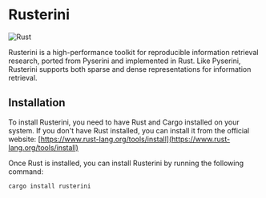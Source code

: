 # Rusterini
![Rust](https://github.com/toml-lang/toml/workflows/Rust/badge.svg)

Rusterini is a high-performance toolkit for reproducible information retrieval research, ported from Pyserini and implemented in Rust. Like Pyserini, Rusterini supports both sparse and dense representations for information retrieval.


## Installation

To install Rusterini, you need to have Rust and Cargo installed on your system. If you don't have Rust installed, you can install it from the official website: [https://www.rust-lang.org/tools/install](https://www.rust-lang.org/tools/install)

Once Rust is installed, you can install Rusterini by running the following command:

```bash
cargo install rusterini
```